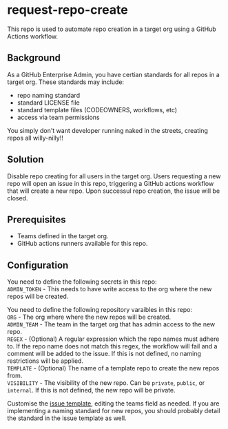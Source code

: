 # request-repo-create
This repo is used to automate repo creation in a target org using a GitHub Actions workflow.

## Background
As a GitHub Enterprise Admin, you have certian standards for all repos in a target org. These standards may include:
 - repo naming standard
 - standard LICENSE file
 - standard template files (CODEOWNERS, workflows, etc)
 - access via team permissions

 You simply don't want developer running naked in the streets, creating repos all willy-nilly!!

## Solution
Disable repo creating for all users in the target org. Users requesting a new repo will open an issue in this repo, triggering a GitHub actions workflow that will create a new repo. Upon successul repo creation, the issue will be closed.  

## Prerequisites
- Teams defined in the target org.
- GitHub actions runners available for this repo.

## Configuration

You need to define the following secrets in this repo:  
`ADMIN_TOKEN` -  This needs to have write access to the org where the new repos will be created.  

You need to define the following repository varaibles in this repo:  
`ORG` - The org where where the new repos will be created.  
`ADMIN_TEAM` - The team in the target org that has admin access to the new repo.  
`REGEX` - (Optional) A regular expression which the repo names must adhere to. If the repo name does not match this regex, the workflow will fail and a comment will be added to the issue. If this is not defined, no naming restrictions will be applied.  
`TEMPLATE` - (Optional) The name of a template repo to create the new repos from.  
`VISIBILITY` - The visibility of the new repo. Can be `private`, `public`, or `internal`. If this is not defined, the new repo will be private.

Customise the [issue template](.github/ISSUE_TEMPLATE/request_repo.yml), editing the teams field as needed. If you are implementing a naming standard for new repos, you should probably detail the standard in the issue template as well.
